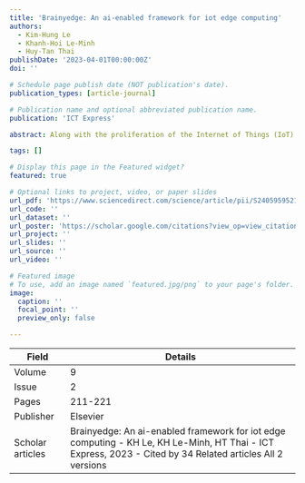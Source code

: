 ```yaml
---
title: 'Brainyedge: An ai-enabled framework for iot edge computing'
authors:
  - Kim-Hung Le
  - Khanh-Hoi Le-Minh
  - Huy-Tan Thai
publishDate: '2023-04-01T00:00:00Z'
doi: ''

# Schedule page publish date (NOT publication's date).
publication_types: [article-journal]

# Publication name and optional abbreviated publication name.
publication: 'ICT Express'

abstract: Along with the proliferation of the Internet of Things (IoT) and the surge in the use of artificial intelligence (AI), Edge Computing has proved considerable success in reducing latency, network traffic consumption, and security risks. The convergence of AI and Edge Computing, emerging a brand-new paradigm called edge intelligence, has been expected to unleash the full potential of intelligent IoT services. Unfortunately, integrating AI and Edge Computing into IoT is highly challenging due to the concerns over IoT device performance, energy efficiency, and privacy. In this paper, we present brainyEdge, an AI-enabled framework for edge devices able to jointly satisfy the Quality of Experience (QoE) criteria of IoT applications. We enhanced the intelligence of AI models operating at edges by designing a learning procedure consisting of transfer learning and incremental learning to dynamically retrain the models with …

tags: []

# Display this page in the Featured widget?
featured: true

# Optional links to project, video, or paper slides
url_pdf: 'https://www.sciencedirect.com/science/article/pii/S2405959521001727'
url_code: ''
url_dataset: ''
url_poster: 'https://scholar.google.com/citations?view_op=view_citation&hl=en&user=6bDvWw0AAAAJ&pagesize=100&citation_for_view=6bDvWw0AAAAJ:eQOLeE2rZwMC'
url_project: ''
url_slides: ''
url_source: ''
url_video: ''

# Featured image
# To use, add an image named `featured.jpg/png` to your page's folder.
image:
  caption: ''
  focal_point: ''
  preview_only: false

---
```


|Field|Details|
|-----|-------|
|Volume|9|
|Issue|2|
|Pages|211-221|
|Publisher|Elsevier|
|Scholar articles|Brainyedge: An ai-enabled framework for iot edge computing - KH Le, KH Le-Minh, HT Thai - ICT Express, 2023 - Cited by 34 Related articles All 2 versions|
